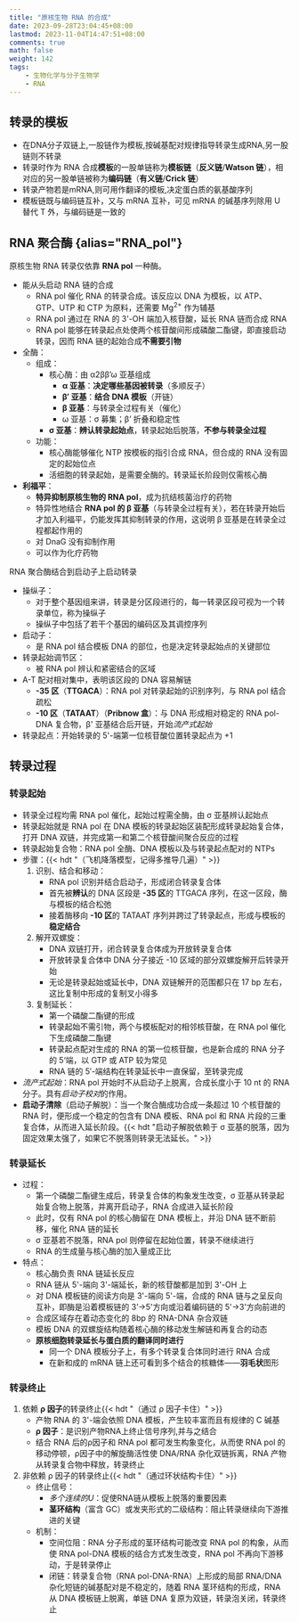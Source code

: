 ```yaml
---
title: "原核生物 RNA 的合成"
date: 2023-09-28T23:04:45+08:00
lastmod: 2023-11-04T14:47:51+08:00
comments: true
math: false
weight: 142
tags:
    - 生物化学与分子生物学
    - RNA
---
```


## 转录的模板

- 在DNA分子双链上,一股链作为模板,按碱基配对规律指导转录生成RNA,另一股链则不转录
- 转录时作为 RNA 合成**模板**的一股单链称为**模板链**（**反义链**/**Watson 链**），相对应的另一股单链被称为**编码链**（**有义链**/**Crick 链**）
- 转录产物若是mRNA,则可用作翻译的模板,决定蛋白质的氨基酸序列
- 模板链既与编码链互补，又与 mRNA 互补，可见 mRNA 的碱基序列除用 U 替代 T 外，与编码链是一致的

## RNA 聚合酶 {alias="RNA\_pol"}

原核生物 RNA 转录仅依靠 **RNA pol** 一种酶。

- 能从头启动 RNA 链的合成
    - RNA pol 催化 RNA 的转录合成。该反应以 DNA 为模板，以 ATP、GTP、UTP 和 CTP 为原料，还需要 Mg<sup>2+</sup> 作为辅基
    - RNA pol 通过在 RNA 的 3'-OH 端加入核苷酸，延长 RNA 链而合成 RNA
    - RNA pol 能够在转录起点处使两个核苷酸间形成磷酸二酯键，即直接启动转录，因而 RNA 链的起始合成**不需要引物**
- 全酶：
    - 组成：
        - 核心酶：由 α2ββ’ω 亚基组成
            - **α 亚基**：**决定哪些基因被转录**（多顺反子）
            - **β′ 亚基**：**结合 DNA 模板**（开链）
            - **β 亚基**：与转录全过程有关（催化）
            - ω 亚基：σ 募集；β’ 折叠和稳定性
        - **σ 亚基**：**辨认转录起始点**，转录起始后脱落，**不参与转录全过程**
    - 功能：
        - 核心酶能够催化 NTP 按模板的指引合成 RNA，但合成的 RNA 没有固定的起始位点
        - 活细胞的转录起始，是需要全酶的。转录延长阶段则仅需核心酶
- **利福平**：
    - **特异抑制原核生物的 RNA pol**，成为抗结核菌治疗的药物
    - 特异性地结合 **RNA pol 的 β 亚基**（与转录全过程有关），若在转录开始后才加入利福平，仍能发挥其抑制转录的作用，这说明 β 亚基是在转录全过程都起作用的
    - 对 DnaG 没有抑制作用
    - 可以作为化疗药物

RNA 聚合酶结合到启动子上启动转录

- 操纵子：
    - 对于整个基因组来讲，转录是分区段进行的，每一转录区段可视为一个转录单位，称为操纵子
    - 操纵子中包括了若干个基因的编码区及其调控序列
- 启动子：
    - 是 RNA pol 结合模板 DNA 的部位，也是决定转录起始点的关键部位
- 转录起始调节区：
    - 被 RNA pol 辨认和紧密结合的区域
- A-T 配对相对集中，表明该区段的 DNA 容易解链
    - **-35 区**（**TTGACA**）：RNA pol 对转录起始的识别序列，与 RNA pol 结合疏松
    - **-10 区**（**TATAAT**）（**Pribnow 盒**）：与 DNA 形成相对稳定的 RNA pol-DNA 复合物，β' 亚基结合后开链，开始*流产式起始*
- 转录起点：开始转录的 5'-端第一位核苷酸位置转录起点为 +1

## 转录过程

### 转录起始

- 转录全过程均需 RNA pol 催化，起始过程需全酶，由 σ 亚基辨认起始点
- 转录起始就是 RNA pol 在 DNA 模板的转录起始区装配形成转录起始复合体，打开 DNA 双链，并完成第一和第二个核苷酸间聚合反应的过程
- 转录起始复合物：RNA pol 全酶、DNA 模板以及与转录起点配对的 NTPs
- 步骤：{{< hdt "（飞机降落模型，记得多推导几遍）" >}}
    1. 识别、结合和移动：
        - RNA pol 识别并结合启动子，形成闭合转录复合体
        - 首先被**辨认**的 DNA 区段是 **-35 区**的 TTGACA 序列，在这一区段，酶与模板的结合松弛
        - 接着酶移向 **-10 区**的 TATAAT 序列并跨过了转录起点，形成与模板的**稳定结合**
    2. 解开双螺旋：
        - DNA 双链打开，闭合转录复合体成为开放转录复合体
        - 开放转录复合体中 DNA 分子接近 -10 区域的部分双螺旋解开后转录开始
        - 无论是转录起始或延长中，DNA 双链解开的范围都只在 17 bp 左右，这比复制中形成的复制叉小得多
    3. 复制延长：
        - 第一个磷酸二酯键的形成
        - 转录起始不需引物，两个与模板配对的相邻核苷酸，在 RNA pol 催化下生成磷酸二酯键
        - 转录起点配对生成的 RNA 的第一位核苷酸，也是新合成的 RNA 分子的 5‘端，以 GTP 或 ATP 较为常见
        - RNA 链的 5′-端结构在转录延长中一直保留，至转录完成
- *流产式起始*：RNA pol 开始时不从启动子上脱离，合成长度小于 10 nt 的 RNA分子。具有*启动子校对*的作用。
- **启动子清除**（启动子解脱）：当一个聚合酶成功合成一条超过 10 个核苷酸的 RNA 时，便形成一个稳定的包含有 DNA 模板、RNA pol 和 RNA 片段的三重复合体，从而进入延长阶段。{{< hdt "启动子解脱依赖于 σ 亚基的脱落，因为固定效果太强了，如果它不脱落则转录无法延长。" >}}

### 转录延长

- 过程：
    - 第一个磷酸二酯键生成后，转录复合体的构象发生改变，σ 亚基从转录起始复合物上脱落，并离开启动子，RNA 合成进入延长阶段
    - 此时，仅有 RNA pol 的核心酶留在 DNA 模板上，并沿 DNA 链不断前移，催化 RNA 链的延长
    - σ 亚基若不脱落，RNA pol 则停留在起始位置，转录不继续进行
    - RNA 的生成量与核心酶的加入量成正比
- 特点：
    - 核心酶负责 RNA 链延长反应
    - RNA 链从 5'-端向 3'-端延长，新的核苷酸都是加到 3'-OH 上
    - 对 DNA 模板链的阅读方向是 3'-端向 5'-端，合成的 RNA 链与之呈反向互补，即酶是沿着模板链的 3’→5'方向或沿着编码链的 5'→3'方向前进的
    - 合成区域存在着动态变化的 8bp 的 RNA-DNA 杂合双链
    - 模板 DNA 的双螺旋结构随着核心酶的移动发生解链和再复合的动态
    - **原核细胞转录延长与蛋白质的翻译同时进行**
        - 同一个 DNA 模板分子上，有多个转录复合体同时进行 RNA 合成
        - 在新和成的 mRNA 链上还可看到多个结合的核糖体——**羽毛状**图形

### 转录终止

1. 依赖 **ρ 因子**的转录终止{{< hdt "（通过 ρ 因子卡住）" >}}
    - 产物 RNA 的 3'-端会依照 DNA 模板，产生较丰富而且有规律的 C 碱基
    - **ρ 因子**：是识别产物RNA上终止信号序列,并与之结合
    - 结合 RNA 后的ρ因子和 RNA pol 都可发生构象变化，从而使 RNA pol 的移动停顿，ρ因子中的解旋酶活性使 DNA/RNA 杂化双链拆离，RNA 产物从转录复合物中释放，转录终止
2. 非依赖 ρ 因子的转录终止{{< hdt "（通过环状结构卡住）" >}}
    - 终止信号：
        - *多个连续的U*：促使RNA链从模板上脱落的重要因素
        - **茎环结构**（富含 GC）或发夹形式的二级结构：阻止转录继续向下游推进的关键
    - 机制：
        - 空间位阻：RNA 分子形成的茎环结构可能改变 RNA pol 的构象，从而使 RNA pol-DNA 模板的结合方式发生改变，RNA pol 不再向下游移动，于是转录停止
        - 闭链：转录复合物（RNA pol-DNA-RNA）上形成的局部 RNA/DNA 杂化短链的碱基配对是不稳定的，随着 RNA 茎环结构的形成，RNA 从 DNA 模板链上脱离，单链 DNA 复原为双链，转录泡关闭，转录终止
